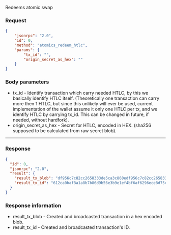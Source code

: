 Redeems atomic swap

### Request

```json
{
	"jsonrpc": "2.0",
	"id": 0,
	"method": "atomics_redeem_htlc",
	"params": {
		"tx_id": "",
		"origin_secret_as_hex": ""
	}
}
```

### Body parameters

- tx_id - Identify transaction which carry needed HTLC, by this we basically identify HTLC itself. (Theoretically one transaction can carry more then 1 HTLC, but since this unlikely will ever be used, current implementation of the wallet assume it only one HTLC per tx, and we identify HTLC by carrying tx_id. This can be changed in future, if needed, without hardfork).
- origin_secret_as_hex - Secret for HTLC, encoded in HEX. (sha256 supposed to be calculated from raw secret blob).

---

### Response

```json
{
  "id": 0,
  "jsonrpc": "2.0",
  "result": {
    "result_tx_blob": "df956c7c82cc2658333de5ca3c860edf956c7c82cc2658333de5ca3c860edf956c7c82cc2658333de5ca3c860edf956c7c82cc2658333de5ca3c860edf956c7c82cc2658333de5ca3c860e",
    "result_tx_id": "612ca0baf8a1a8b7b86d9b56e3b9e1ef4bf6af6296ece8d75e85601fe3987b7b"
  }
}
```

### Response information

- result_tx_blob - Created and broadcasted transaction in a hex encoded blob.
- result_tx_id - Created and broadcasted transaction's ID.